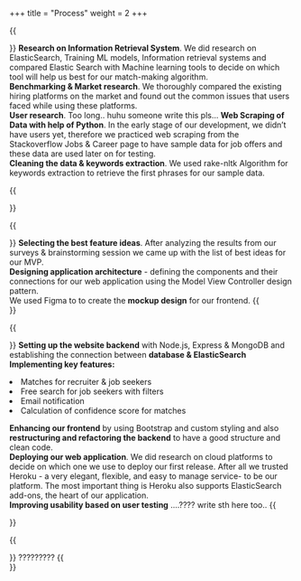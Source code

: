 +++
title = "Process"
weight = 2
+++

{{<section title="Defining, researching, and validating the problem">}}
**Research on Information Retrieval System**. We did research on ElasticSearch, Training ML models, Information retrieval systems and compared Elastic Search with Machine learning tools to decide on which tool will help us best for our match-making algorithm.  
**Benchmarking & Market research**. We thoroughly compared the existing hiring platforms on the market and found out the common issues that users faced while using these platforms.   
**User research**. Too long.. huhu someone write this pls...
**Web Scraping of Data with help of Python**. In the early stage of our development, we didn’t have users yet, therefore we practiced web scraping from the Stackoverflow Jobs & Career page to have sample data for job offers and these data are used later on for testing.  
**Cleaning the data & keywords extraction**. We used rake-nltk Algorithm for keywords extraction to retrieve the first phrases for our sample data.

{{</section>}}

{{<section title="Designing Minimum Viable Product (MVP)">}}
**Selecting the best feature ideas**. After analyzing the results from our surveys & brainstorming session we came up with the list of best ideas for our MVP.  
**Designing application architecture** - defining the components and their connections for our web application using the Model View Controller design pattern.  
We used Figma to to create the **mockup design** for our frontend. 
{{</section>}}

{{<section title="Development and deployment">}}
**Setting up the website backend** with Node.js, Express & MongoDB and establishing the connection between **database & ElasticSearch**  
**Implementing key features:**  
<li>Matches for recruiter & job seekers</li>  
<li>Free search for job seekers with filters</li>  
<li>Email notification</li>  
<li>Calculation of confidence score for matches</li>

**Enhancing our frontend** by using Bootstrap and custom styling and also **restructuring and refactoring the backend** to have a good structure and clean code.    
**Deploying our web application**. We did research on cloud platforms to decide on which one we use to deploy our first release. After all we trusted Heroku - a very elegant, flexible, and easy to manage service- to be our platform. The most important thing is Heroku also supports ElasticSearch add-ons, the heart of our application.  
**Improving usability based on user testing** ....???? write sth here too..
{{</section>}}

{{<section title="Difficulties">}}
?????????
{{</section>}}